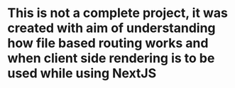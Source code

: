 # This is not a complete project, it was created with aim of understanding how file based routing works and when client side rendering is to be used while using NextJS
